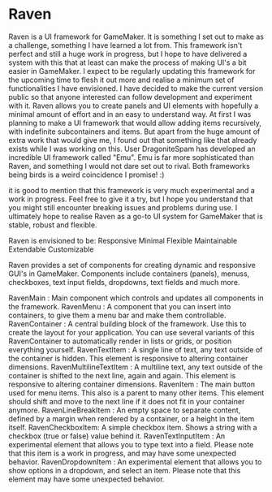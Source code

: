# Raven
Raven is a UI framework for GameMaker. It is something I set out to make as a challenge, something I have learned a lot from. This framework isn't perfect and still a huge work in progress, but I hope to have delivered a system with this that at least can make the process of making UI's a bit easier in GameMaker.
I expect to be regularly updating this framework for the upcoming time to flesh it out more and realise a minimum set of functionalities I have envisioned. I have decided to make the current version public so that anyone interested can follow development and experiment with it.
Raven allows you to create panels and UI elements with hopefully a minimal amount of effort and in an easy to understand way. At first I was planning to make a UI framework that would allow adding items recursively, with indefinite subcontainers and items. But apart from the huge amount of extra work that would give me, I found out that something like that already exists while I was working on this. User DragoniteSpam has developed an incredible UI framework called "Emu". Emu is far more sophisticated than Raven, and something I would not dare set out to rival. Both frameworks being birds is a weird coincidence I promise! :)

it is good to mention that this framework is very much experimental and a work in progress. Feel free to give it a try, but I hope you understand that you might still encounter breaking issues and problems during use. I ultimately hope to realise Raven as a go-to UI system for GameMaker that is stable, robust and flexible.

Raven is envisioned to be:
Responsive
Minimal
Flexible
Maintainable
Extendable
Customizable



Raven provides a set of components for creating dynamic and responsive GUI's in GameMaker. Components include containers (panels), menuss, checkboxes, text input fields, dropdowns, text fields and much more.

RavenMain : Main component which controls and updates all components in the framework.
RavenMenu : A component that you can insert into containers, to give them a menu bar and make them controllable.
RavenContainer : A central building block of the framework. Use this to create the layout for your application. You can use several variants of this RavenContainer to automatically render in lists or grids, or position everything yourself.
RavenTextItem : A single line of text, any text outside of the container is hidden. This element is responsive to altering container dimensions.
RavenMultilineTextItem : A multiline text, any text outside of the container is shifted to the next line, again and again. This element is responsive to altering container dimensions.
RavenItem : The main button used for menu items. This also is a parent to many other items. This element should shift and move to the next line if it does not fit in your container anymore.
RavenLineBreakItem : An empty space to separate content, defined by a margin when rendered by a container, or a height in the item itself.
RavenCheckboxItem: A simple checkbox item. Shows a string with a checkbox (true or false) value behind it.
RavenTextInputItem : An experimental element that allows you to type text into a field. Please note that this item is a work in progress, and may have some unexpected behavior.
RavenDropdownItem : An experimental element that allows you to show options in a dropdown, and select an item. Please note that this element may have some unexpected behavior.

